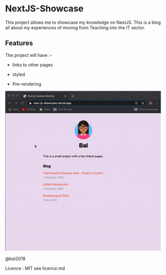 # NextJS-Showcase
This project allows me to showcase my knowledge on NextJS.
This is a blog all about my experiences of moving from Teaching into the IT sector.
## Features

The project will have :-

* links to other pages 

* styled

* Pre-rendering
 
![Output sample](https://github.com/Bal2018/NextJS-Showcase/blob/main/Nextjs-Overview.gif)

 @bal2018
 
 Licence : MIT see licence.md